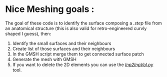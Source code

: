 # Nice Meshing goals :

The goal of these code is to identify the surface composing a *.step* file from an anatomical structure (this is also valid for retro-engineered curvly shaped I guess), then:  
1. Identify the small surfaces and their neighbours  
2. Create list of those surfaces and their neighbours  
3. In the GMSH script merge them to get connected surface patch  
4. Generate the mesh with GMSH  
5. If you want to delete the 2D elements you can use the [*Inp2InpVol.py*](https://github.com/renaultJB/BasicFunctions/blob/master/Python/Abaqus/Inp2InpVol.py) tool.
